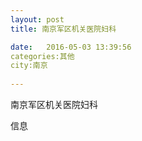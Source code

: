 ```yaml
--- 
layout: post 
title: 南京军区机关医院妇科

date:   2016-05-03 13:39:56 
categories:其他  
city:南京
  
--- 
```

   
南京军区机关医院妇科

信息

